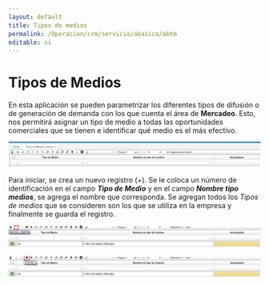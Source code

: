 ```yaml
---
layout: default
title: Tipos de medios
permalink: /Operacion/crm/servicio/abasica/abtm
editable: si
---
```


# Tipos de Medios  

En esta aplicación se pueden parametrizar los diferentes tipos de difusión o de generación de demanda con los que cuenta el área de **Mercadeo**.  Esto, nos permitirá asignar un tipo de medio a todas las oportunidades comerciales que se tienen e identificar qué medio es el más efectivo.  

![](abtm.png)

Para iniciar, se crea un nuevo registro (+).  Se le coloca un número de identificación en el campo _**Tipo de Medio**_ y en el campo _**Nombre tipo medios**_, se agrega el nombre que corresponda.  Se agregan todos los _Tipos de medios_ que se consideren son los que se utiliza en la empresa y finalmente se guarda el registro.  

![](abtm1.png)  

![](abtm2.png)





